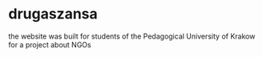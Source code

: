 # drugaszansa

the website was built for students of the Pedagogical University of Krakow for a project about NGOs

